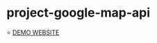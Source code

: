 # project-google-map-api

:star: [DEMO WEBSITE](https://yiminprogram.github.io/project-google-map-api/)
